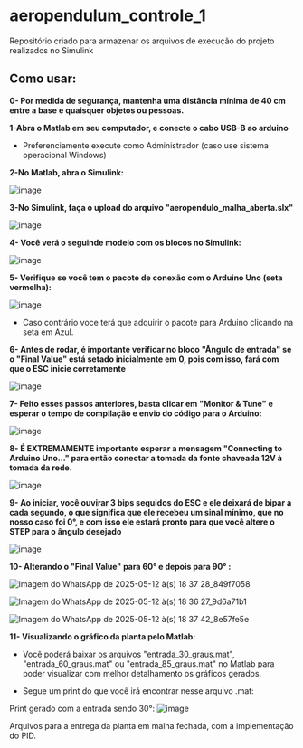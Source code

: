 # aeropendulum_controle_1
Repositório criado para armazenar os arquivos de execução do projeto realizados no Simulink

## Como usar:

**0- Por medida de segurança, mantenha uma distância mínima de 40 cm entre a base e quaisquer objetos ou pessoas.**


**1-Abra o Matlab em seu computador, e conecte o cabo USB-B ao arduino**
- Preferenciamente execute como Administrador (caso use sistema operacional Windows)
  

**2-No Matlab, abra o Simulink:**

![image](https://github.com/user-attachments/assets/b6787cd7-42f3-4611-b1b6-e428fc09ace1)


**3-No Simulink, faça o upload do arquivo "aeropendulo_malha_aberta.slx"**

![image](https://github.com/user-attachments/assets/652aaac1-3e76-4f1a-98bf-8cd8366cb57d)



**4- Você verá o seguinde modelo com os blocos no Simulink:**

![image](https://github.com/user-attachments/assets/8c6bf543-e294-42c6-949a-c43e5c3322cf)



**5- Verifique se você tem o pacote de conexão com o Arduino Uno (seta vermelha):**

![image](https://github.com/user-attachments/assets/e6ad0678-ef42-4f64-8afc-052a301acf3b)

- Caso contrário voce terá que adquirir o pacote para Arduino clicando na seta em Azul.
  


**6- Antes de rodar, é importante verificar no bloco "Ângulo de entrada" se o "Final Value" está setado inicialmente em 0,
pois com isso, fará com que o ESC inicie corretamente**

![image](https://github.com/user-attachments/assets/8f60f796-186c-4397-92e6-1779fb6e878d)



**7- Feito esses passos anteriores, basta clicar em "Monitor & Tune" e esperar o tempo de compilação e envio do código para o Arduino:**

![image](https://github.com/user-attachments/assets/1fc3ee82-4c7a-4603-9b12-073c740174a4)



**8- É EXTREMAMENTE importante esperar a mensagem "Connecting to Arduino Uno..." para então conectar a tomada da fonte chaveada 12V à tomada da rede.**

![image](https://github.com/user-attachments/assets/14cd017f-dab0-4eda-9325-a093bc9d0642)



**9- Ao iniciar, você ouvirar 3 bips seguidos do ESC e ele deixará de bipar a cada segundo, o que significa que ele recebeu um sinal mínimo, 
que no nosso caso foi 0°, e com isso ele estará pronto para que você altere o STEP para o ângulo desejado**

![image](https://github.com/user-attachments/assets/8aa85b59-ad54-46d4-bcbe-ea0275c5ae5c)



**10- Alterando o "Final Value" para 60° e depois para 90° :**

![Imagem do WhatsApp de 2025-05-12 à(s) 18 37 28_849f7058](https://github.com/user-attachments/assets/3adb4155-05d7-42e0-b2f1-64e39c18bd13)

![Imagem do WhatsApp de 2025-05-12 à(s) 18 36 27_9d6a71b1](https://github.com/user-attachments/assets/5c2856e4-4c70-4c0c-a847-8af1644225d2)

![Imagem do WhatsApp de 2025-05-12 à(s) 18 37 42_8e57fe5e](https://github.com/user-attachments/assets/7b2a719e-7ca4-4159-9a84-98f896a2ec5e)



**11- Visualizando o gráfico da planta pelo Matlab:**
- Você poderá baixar os arquivos "entrada_30_graus.mat", "entrada_60_graus.mat" ou "entrada_85_graus.mat"
no Matlab para poder visualizar com melhor detalhamento os gráficos gerados.

- Segue um print do que você irá encontrar nesse arquivo .mat:

Print gerado com a entrada sendo 30°:
![image](https://github.com/user-attachments/assets/7c449be9-8edc-4e11-a5ca-9154a526f229)


Arquivos para a entrega da planta em malha fechada, com a implementação do PID.

